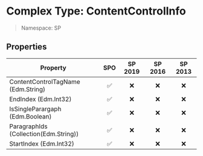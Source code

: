 # Complex Type: ContentControlInfo

> Namespace: SP

## Properties

Property | SPO | SP 2019 | SP 2016 | SP 2013
----------|:---:|:-------:|:-------:|:-------:
ContentControlTagName (Edm.String) | ✅ | ❌ | ❌ | ❌
EndIndex (Edm.Int32) | ✅ | ❌ | ❌ | ❌
IsSingleParargaph (Edm.Boolean) | ✅ | ❌ | ❌ | ❌
ParagraphIds (Collection(Edm.String)) | ✅ | ❌ | ❌ | ❌
StartIndex (Edm.Int32) | ✅ | ❌ | ❌ | ❌